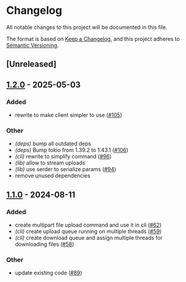 # Changelog
All notable changes to this project will be documented in this file.

The format is based on [Keep a Changelog](https://keepachangelog.com/en/1.0.0/),
and this project adheres to [Semantic Versioning](https://semver.org/spec/v2.0.0.html).

## [Unreleased]

## [1.2.0](https://github.com/jdrouet/pcloud/compare/pcloud-cli-v1.1.0...pcloud-cli-v1.2.0) - 2025-05-03

### Added

- rewrite to make client simpler to use ([#105](https://github.com/jdrouet/pcloud/pull/105))

### Other

- *(deps)* bump all outdated deps
- *(deps)* Bump tokio from 1.39.2 to 1.43.1 ([#106](https://github.com/jdrouet/pcloud/pull/106))
- *(cli)* rewrite to simplify command ([#96](https://github.com/jdrouet/pcloud/pull/96))
- *(lib)* allow to stream uploads
- *(lib)* use serder to serialize params ([#94](https://github.com/jdrouet/pcloud/pull/94))
- remove unused dependencies

## [1.1.0](https://github.com/jdrouet/pcloud/compare/pcloud-cli-v1.0.0...pcloud-cli-v1.1.0) - 2024-08-11

### Added
- create multipart file upload command and use it in cli ([#62](https://github.com/jdrouet/pcloud/pull/62))
- *(cli)* create upload queue running on multiple threads ([#59](https://github.com/jdrouet/pcloud/pull/59))
- *(cli)* create download queue and assign multiple threads for downloading files ([#58](https://github.com/jdrouet/pcloud/pull/58))

### Other
- update existing code ([#89](https://github.com/jdrouet/pcloud/pull/89))
